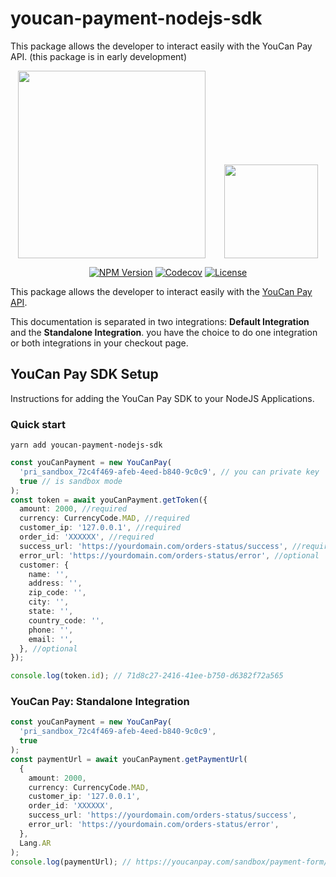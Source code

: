 # youcan-payment-nodejs-sdk

This package allows the developer to interact easily with the YouCan Pay API. (this package is in early development)

<p align="center"><a href="https://youcanpay.com" target="_blank"><img style="margin-right:30px" src="https://youcanpay.com/images/ycpay-logo.svg" width="300"><img
height="150"  src="https://nodejs.org/static/images/logos/nodejs-new-pantone-black.svg" /></a></p>

<p align="center">
   <a href="https://www.npmjs.com/package/youcan-payment-nodejs-sdk"><img src="https://img.shields.io/npm/v/youcan-payment-nodejs-sdk.svg"  
                                                       alt="NPM Version"></a>
   <a href="https://codecov.io/gh/iamkun/dayjs"><img
            src="https://img.shields.io/codecov/c/github/iamkun/dayjs/master.svg?style=flat-square" alt="Codecov"></a>
    <a href="https://github.com/iamkun/dayjs/blob/master/LICENSE"><img
            src="https://img.shields.io/badge/license-MIT-brightgreen.svg?style=flat-square" alt="License"></a>
</p>

This package allows the developer to interact easily with the [YouCan Pay API](https://youcanpay.com/docs).

This documentation is separated in two integrations: **Default Integration** and the **Standalone Integration**.
you have the choice to do one integration or both integrations in your checkout page.

## YouCan Pay SDK Setup

Instructions for adding the YouCan Pay SDK to your NodeJS Applications.

### Quick start

```shell
yarn add youcan-payment-nodejs-sdk
```

```typescript
const youCanPayment = new YouCanPay(
  'pri_sandbox_72c4f469-afeb-4eed-b840-9c0c9', // you can private key
  true // is sandbox mode
);
const token = await youCanPayment.getToken({
  amount: 2000, //required
  currency: CurrencyCode.MAD, //required
  customer_ip: '127.0.0.1', //required
  order_id: 'XXXXXX', //required
  success_url: 'https://yourdomain.com/orders-status/success', //required
  error_url: 'https://yourdomain.com/orders-status/error', //optional
  customer: {
    name: '',
    address: '',
    zip_code: '',
    city: '',
    state: '',
    country_code: '',
    phone: '',
    email: '',
  }, //optional
});

console.log(token.id); // 71d8c27-2416-41ee-b750-d6382f72a565
```

### YouCan Pay: Standalone Integration

```typescript
const youCanPayment = new YouCanPay(
  'pri_sandbox_72c4f469-afeb-4eed-b840-9c0c9',
  true
);
const paymentUrl = await youCanPayment.getPaymentUrl(
  {
    amount: 2000,
    currency: CurrencyCode.MAD,
    customer_ip: '127.0.0.1',
    order_id: 'XXXXXX',
    success_url: 'https://yourdomain.com/orders-status/success',
    error_url: 'https://yourdomain.com/orders-status/error',
  },
  Lang.AR
);
console.log(paymentUrl); // https://youcanpay.com/sandbox/payment-form/1bd269e0-62d9-4a37-822c-191b28d7af5c?lang=ar
```
